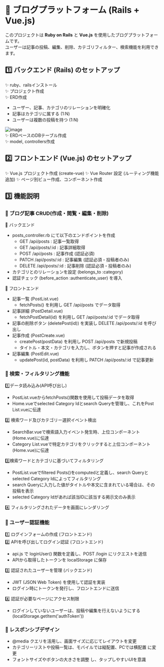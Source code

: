 # 📝 ブログプラットフォーム (Rails + Vue.js)

このプロジェクトは **Ruby on Rails** と **Vue.js** を使用したブログプラットフォームです。  
ユーザーは記事の投稿、編集、削除、カテゴリフィルター、検索機能を利用できます。

## 1️⃣ **バックエンド (Rails) のセットアップ**
✨ ruby、railsインストール  
✨ プロジェクト作成  
✨ ERD作成  
  - ユーザー、記事、カテゴリのリレーションを明確化
  - 記事はカテゴリに属する (1:N)
  - ユーザーは複数の投稿を持つ (1:N)

  ![image](https://github.com/user-attachments/assets/8a3034a2-0e8d-475f-9fa5-d9a616de74f0)  
✨ ERDベースのDBテーブル作成  
✨ model, controllers作成

## 2️⃣ **フロントエンド (Vue.js) のセットアップ**
✨ Vue.js プロジェクト作成 (create-vue)
✨ Vue Router 設定 (ルーティング機能追加)
✨ ページ別ビュー作成、コンポーネント作成

## 3️⃣ **機能説明**
### 👾 ブログ記事 CRUD(作成・閲覧・編集・削除)
📌 バックエンド
- posts_controller.rb にて以下のエンドポイントを作成
  - GET /api/posts : 記事一覧取得
  - GET /api/posts/:id : 記事詳細取得
  - POST /api/posts : 記事作成 (認証必須)
  - PATCH /api/posts/:id : 記事編集 (認証必須・投稿者のみ)
  - DELETE /api/posts/:id : 記事削除 (認証必須・投稿者のみ)
- カテゴリとのリレーションを設定 (belongs_to :category)
- 認証チェック (before_action :authenticate_user) を導入

📌 フロントエンド
- 記事一覧 (PostList.vue)
  - fetchPosts() を利用し GET /api/posts でデータ取得
- 記事詳細 (PostDetail.vue)
  - fetchPostDetail(id) を利用し GET /api/posts/:id でデータ取得
- 記事の削除ボタン (deletePost(id)) を実装し DELETE /api/posts/:id を呼び出し
- 記事作成 (PostCreate.vue)
  - createPost(postData) を利用し POST /api/posts で新規投稿
  - タイトル・本文・カテゴリを入力し、ボタンを押すと記事が作成される
- 記事編集 (PostEdit.vue)
  - updatePost(id, postData) を利用し PATCH /api/posts/:id で記事更新
### 👾 検索・フィルタリング機能
1️⃣データ読み込み(API呼び出し)  
- PostList.vueからfetchPosts()関数を使用して投稿データを取得
- Home.vueでselected Category Idとsearch Queryを管理し、これをPost List.vueに伝達
  
2️⃣ 検索ワード及びカテゴリー選択イベント検出  
- SearchBar.vueで検索語入力イベント発生時、上位コンポーネント(Home.vue)に伝達
- Category List.vueで特定カテゴリをクリックすると上位コンポーネント(Home.vue)に伝達
  
3️⃣検索ワードとカテゴリに基づいてフィルタリング  
- PostList.vueでfiltered Posts()をcomputedと定義し、search Queryとselected Category Idによってフィルタリング
- search Queryに入力した値がタイトルや本文に含まれている場合は、その投稿を表示
- selected Category Idがあれば該当IDに該当する掲示文のみ表示
  
4️⃣ フィルタリングされたデータを画面にレンダリング  
### 👾 ユーザー認証機能
1️⃣ ログインフォームの作成 (フロントエンド)  
2️⃣ APIを呼び出してログイン認証 (フロントエンド)  
- api.js で loginUser() 関数を定義し、POST /login にリクエストを送信
- APIから取得したトークンを localStorage に保存

3️⃣ 認証されたユーザーを管理 (バックエンド)  
- JWT (JSON Web Token) を使用して認証を実装
- ログイン時にトークンを発行し、フロントエンドに送信

4️⃣ 認証が必要なページにアクセス制限  
- ログインしていないユーザーは、投稿や編集を行えないようにする (localStorage.getItem('authToken'))
### 👾 レスポンシブデザイン
- @media クエリを活用し、画面サイズに応じてレイアウトを変更
- カテゴリーリストや投稿一覧は、モバイルでは縦配置、PCでは横配置 に変更
- フォントサイズやボタンの大きさを調整 し、タップしやすいUIを意識
